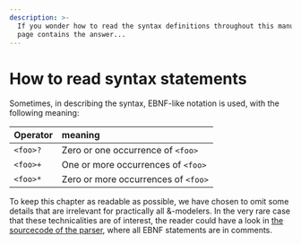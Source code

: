 ```yaml
---
description: >-
  If you wonder how to read the syntax definitions throughout this manual, this
  page contains the answer...
---
```


# How to read syntax statements

Sometimes, in describing the syntax, EBNF-like notation is used, with the following meaning:

| Operator | meaning |
| :--- | :--- |
| `<foo>?` | Zero or one occurrence of `<foo>` |
| `<foo>+` | One or more occurrences of `<foo>` |
| `<foo>*` | Zero or more occurrences of `<foo>` |

To keep this chapter as readable as possible, we have chosen to omit some details that are irrelevant for practically all &-modelers. In the very rare case that these technicalities are of interest, the reader could have a look in [the sourcecode of the parser](https://github.com/AmpersandTarski/Ampersand/blob/master/src/Ampersand/Input/ADL1/Parser.hs), where all EBNF statements are in comments.

